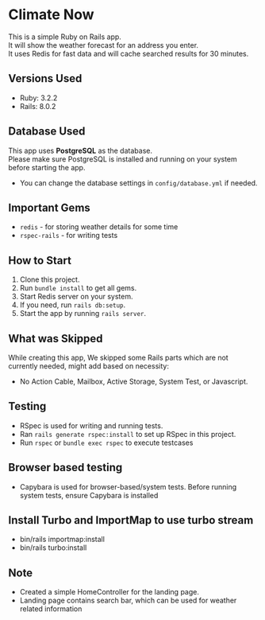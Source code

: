 # Climate Now

This is a simple Ruby on Rails app.  
It will show the weather forecast for an address you enter.  
It uses Redis for fast data and will cache searched results for 30 minutes.  

## Versions Used

- Ruby: 3.2.2
- Rails: 8.0.2

## Database Used

This app uses **PostgreSQL** as the database.  
Please make sure PostgreSQL is installed and running on your system before starting the app.

- You can change the database settings in `config/database.yml` if needed.

## Important Gems

- `redis` - for storing weather details for some time
- `rspec-rails` - for writing tests

## How to Start

1. Clone this project.
2. Run `bundle install` to get all gems.
3. Start Redis server on your system.
4. If you need, run `rails db:setup`.
5. Start the app by running `rails server`.

## What was Skipped

While creating this app, We skipped some Rails parts which are not currently needed, might add based on necessity:
- No Action Cable, Mailbox, Active Storage, System Test, or Javascript.

## Testing

- RSpec is used for writing and running tests.
- Ran `rails generate rspec:install` to set up RSpec in this project.
- Run `rspec` or `bundle exec rspec` to execute testcases

## Browser based testing
- Capybara is used for browser-based/system tests.
Before running system tests, ensure Capybara is installed

## Install Turbo and ImportMap to use turbo stream

- bin/rails importmap:install
- bin/rails turbo:install


## Note

- Created a simple HomeController for the landing page.
- Landing page contains search bar, which can be used for weather related information